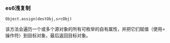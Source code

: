 ### es6浅复制 
```
Object.assign(destObj,srcObj)
```
该方法会遍历一个或多个源对象的所有可枚举的自有属性，并把它们赋值（使用=操作符）到目标对象，最后返回目标对象。
